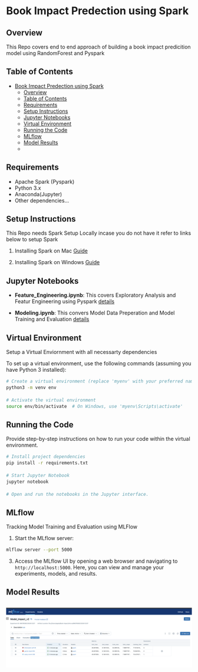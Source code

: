 
# Book Impact Predection using Spark

## Overview

This Repo covers end to end approach of building a book impact predicition model using RandomForest and Pyspark

## Table of Contents


- [Book Impact Predection using Spark](#book-impact-predection-using-spark)
  - [Overview](#overview)
  - [Table of Contents](#table-of-contents)
  - [Requirements](#requirements)
  - [Setup Instructions](#setup-instructions)
  - [Jupyter Notebooks](#jupyter-notebooks)
  - [Virtual Environment](#virtual-environment)
  - [Running the Code](#running-the-code)
  - [MLflow](#mlflow)
  - [Model  Results](#model--results)
  - [](#)

## Requirements



- Apache Spark (Pyspark)
- Python 3.x
- Anaconda(Jupyter)
- Other dependencies...

## Setup Instructions

This Repo needs Spark Setup Locally incase you do not have it refer  to links below to setup Spark

1. Installing Spark on Mac [Guide](https://sparkbyexamples.com/pyspark/how-to-install-pyspark-on-mac/)

2. Installing Spark on Windows [Guide](https://sparkbyexamples.com/pyspark/how-to-install-and-run-pyspark-on-windows/)



## Jupyter Notebooks



- **Feature_Engineering.ipynb**: This covers Exploratory Analysis and Featur Engineering using Pyspark [details](./FeatureEgineering.md)

- **Modeling.ipynb**: This convers Model Data  Preperation and Model Training and Evaluation [details](./model_building.md)

## Virtual Environment

Setup a Virtual Enviornment with all necessarty dependencies

To set up a virtual environment, use the following commands (assuming you have Python 3 installed):

```bash
# Create a virtual environment (replace 'myenv' with your preferred name)
python3 -m venv env

# Activate the virtual environment
source env/bin/activate  # On Windows, use 'myenv\Scripts\activate'
```

## Running the Code

Provide step-by-step instructions on how to run your code within the virtual environment.

```bash
# Install project dependencies
pip install -r requirements.txt

# Start Jupyter Notebook
jupyter notebook

# Open and run the notebooks in the Jupyter interface.
```

## MLflow

Tracking Model Training and Evaluation using MLFlow

1. Start the MLflow server:

```bash
mlflow server --port 5000
```

3. Access the MLflow UI by opening a web browser and navigating to `http://localhost:5000`. Here, you can view and manage your experiments, models, and results.

## Model  Results

![Model Results](model_evaluation.png)
---
